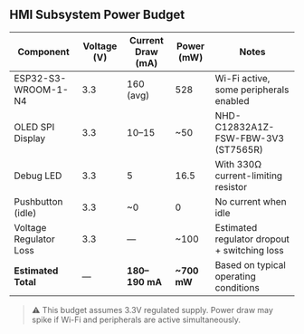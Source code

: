 ## HMI Subsystem Power Budget

| Component              | Voltage (V) | Current Draw (mA) | Power (mW) | Notes                                      |
|------------------------|-------------|-------------------|------------|--------------------------------------------|
| ESP32-S3-WROOM-1-N4    | 3.3         | 160 (avg)         | 528        | Wi-Fi active, some peripherals enabled     |
| OLED SPI Display       | 3.3         | 10–15             | ~50        | NHD-C12832A1Z-FSW-FBW-3V3 (ST7565R)        |
| Debug LED              | 3.3         | 5                 | 16.5       | With 330Ω current-limiting resistor        |
| Pushbutton (idle)      | 3.3         | ~0                | 0          | No current when idle                       |
| Voltage Regulator Loss | 3.3         | —                 | ~100       | Estimated regulator dropout + switching loss |
| **Estimated Total**    | —           | **180–190 mA**    | **~700 mW**| Based on typical operating conditions      |

> ⚠️ This budget assumes 3.3V regulated supply. Power draw may spike if Wi-Fi and peripherals are active simultaneously.

